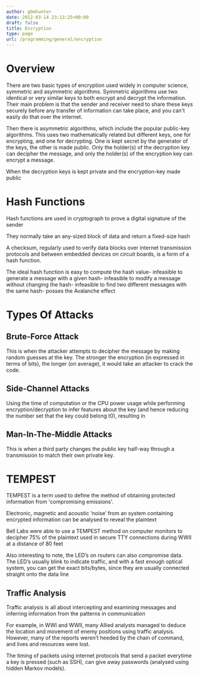```yaml
---
author: gbmhunter
date: 2012-03-14 23:13:25+00:00
draft: false
title: Encryption
type: page
url: /programming/general/encryption
---
```


# Overview


There are two basic types of encryption used widely in computer science, symmetric and asymmetric algorithms. Symmetric algorithms use two identical or very similar keys to both encrypt and decrypt the information. Their main problem is that the sender and receiver need to share these keys securely before any transfer of information can take place, and you can't easily do that over the internet.

Then there is asymmetric algorithms, which include the popular public-key algorithms. This uses two mathematically related but different keys, one for encrypting, and one for decrypting. One is kept secret by the generator of the keys, the other is made public. Only the holder(s) of the decryption key can decipher the message, and only the holder(s) of the encryption key can encrypt a message.

When the decryption keys is kept private and the encryption-key made public

# Hash Functions

Hash functions are used in cryptograph to prove a digital signature of the sender

They normally take an any-sized block of data and return a fixed-size hash

A checksum, regularly used to verify data blocks over internet transmission protocols and between embedded devices on circuit boards, is a form of a hash function.

The ideal hash function is easy to compute the hash value- infeasible to generate a message with a given hash- infeasible to modify a message without changing the hash- infeasible to find two different messages with the same hash- posses the Avalanche effect

# Types Of Attacks

## Brute-Force Attack

This is when the attacker attempts to decipher the message by making random guesses at the key. The stronger the encryption (in expressed in terms of bits), the longer (on average), it would take an attacker to crack the code.

## Side-Channel Attacks

Using the time of computation or the CPU power usage while performing encryption/decryption to infer features about the key (and hence reducing the number set that the key could belong t0), resulting in

## Man-In-The-Middle Attacks

This is when a third party changes the public key half-way through a transmission to match their own private key.

# TEMPEST

TEMPEST is a term used to define the method of obtaining protected information from 'compromising emissions'.

Electronic, magnetic and acoustic ‘noise’ from an system containing encrypted information can be analysed to reveal the plaintext

Bell Labs were able to use a TEMPEST method on computer monitors to decipher 75% of the plaintext used in secure TTY connections during WWII at a distance of 80 feet

Also interesting to note, the LED’s on routers can also compromise data. The LED’s usually blink to indicate traffic, and with a fast enough optical system, you can get the exact bits/bytes, since they are usually connected straight onto the data line

## Traffic Analysis

Traffic analysis is all about intercepting and examining messages and inferring information from the patterns in communication

For example, in WWI and WWII, many Allied analysts managed to deduce the location and movement of enemy positions using traffic analysis. However, many of the reports weren’t heeded by the chain of command, and lives and resources were lost.

The timing of packets using internet protocols that send a packet everytime a key is pressed (such as SSH), can give away passwords (analysed using hidden Markov models).
